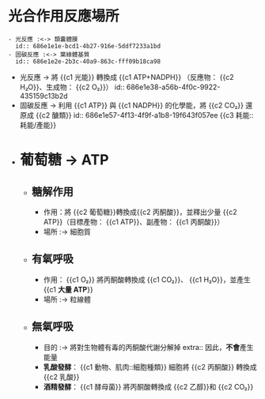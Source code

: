 # 光合作用反應場所
	- 光反應 :<-> 類囊體膜
	  id:: 686e1e1e-bcd1-4b27-916e-5ddf7233a1bd
	- 固碳反應 :<-> 葉綠體基質
	  id:: 686e1e2e-2b3c-40a9-863c-fff09b18ca98
- 光反應 -> 將 {{c1 光能}} 轉換成 {{c1 ATP+NADPH}} （反應物： {{c2 H₂O}}、生成物： {{c2 O₂}}）
  id:: 686e1e38-a56b-4f0c-9922-435159c13b2d
- 固碳反應 -> 利用 {{c1 ATP}} 與 {{c1 NADPH}} 的化學能，將 {{c2 CO₂}} 還原成 {{c2 醣類}}
  id:: 686e1e57-4f13-4f9f-a1b8-19f643f057ee
  {{c3 耗能::耗能/產能}}
- # 葡萄糖 -> ATP
	- ## 糖解作用
		- 作用：將 {{c2 葡萄糖}}轉換成{{c2 丙酮酸}}，並釋出少量 {{c2 ATP}}（目標產物： {{c1 ATP}}、副產物： {{c1 丙酮酸}}）
		- 場所 :-> 細胞質
	- ## 有氧呼吸
		- 作用： {{c1 O₂}} 將丙酮酸轉換成 {{c1 CO₂}}、 {{c1 H₂O}}，並產生 {{c1 **大量 ATP**}}
		- 場所 :-> 粒線體
	- ## 無氧呼吸
		- 目的 :-> 將對生物體有毒的丙酮酸代謝分解掉
		  extra:: 因此，**不會**產生能量
		- **乳酸發酵**： {{c1 動物、肌肉::細胞種類}} 細胞將 {{c2 丙酮酸}} 轉換成 {{c2 乳酸}}
		- **酒精發酵**： {{c1 酵母菌}} 將丙酮酸轉換成 {{c2 乙醇}}和 {{c2 CO₂}}